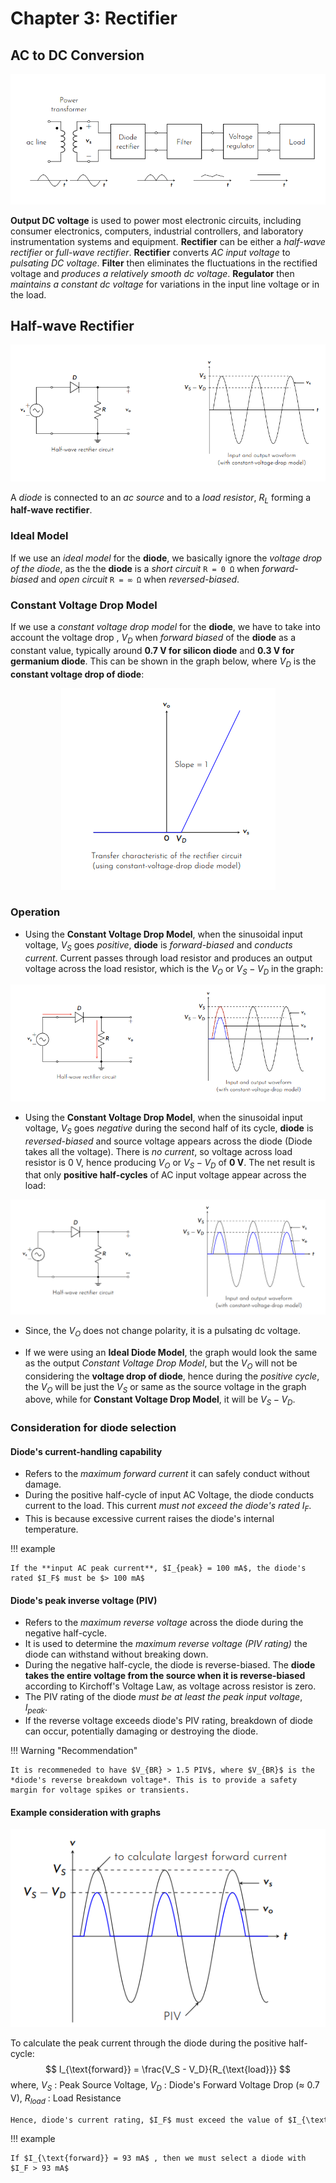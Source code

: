 # Chapter 3: Rectifier

## AC to DC Conversion
<div align="center">
  <img src="https://github.com/JoshuaOhYQ/BEEE/blob/88f6455cd04a762483d9488db68318fa35be0577/docs/ETL1023%20Analogue%20Electronic/BlockDC.png?raw=true" alt="BlockDC">
</div>

**Output DC voltage** is used to power most electronic circuits, including consumer electronics, computers, industrial controllers, and laboratory instrumentation systems and equipment. **Rectifier** can be either a *half-wave rectifier* or *full-wave rectifier*. **Rectifier** converts *AC input voltage* to *pulsating DC voltage*. **Filter** then eliminates the fluctuations in the rectified voltage and *produces a relatively smooth dc voltage*. **Regulator** then *maintains a constant dc voltage* for variations in the input line voltage or in the load. 


## Half-wave Rectifier
<div align="center">
  <img src="https://github.com/JoshuaOhYQ/BEEE/blob/8d13c6e94ca493ecda8ae836e3557ae60e20227a/docs/ETL1023%20Analogue%20Electronic/RectifierPic/Halfwave1.png?raw=true" alt="HWRectifier">
</div> 

A *diode* is connected to an *ac source* and to a *load resistor*, $R_L$ forming a **half-wave rectifier**.

### Ideal Model 
If we use an *ideal model* for the **diode**, we basically ignore the *voltage drop of the diode*, as the the **diode** is a *short circuit* ```R = 0 Ω``` when *forward-biased* and *open circuit* ```R = ∞ Ω``` when *reversed-biased*. 

### Constant Voltage Drop Model
If we use a *constant voltage drop model* for the **diode**, we have to take into account the voltage drop , $V_D$ when *forward biased* of the **diode** as a constant value, typically around **0.7 V for silicon diode** and **0.3 V for germanium diode**. This can be shown in the graph below, where $V_D$ is the **constant voltage drop of diode**:

<div align="center">
  <img src="https://github.com/JoshuaOhYQ/BEEE/blob/8d13c6e94ca493ecda8ae836e3557ae60e20227a/docs/ETL1023%20Analogue%20Electronic/RectifierPic/TransferConstantVoltageD.png?raw=true" alt="TCConstantVD">
</div>

### Operation 
- Using the **Constant Voltage Drop Model**, when the sinusoidal input voltage, $V_S$ goes *positive*, **diode** is *forward-biased* and *conducts current*. Current passes through load resistor and produces an output voltage across the load resistor, which is the $V_O$ or $V_S - V_D$ in the graph:  

<div align="center">
  <img src="https://github.com/JoshuaOhYQ/BEEE/blob/8d13c6e94ca493ecda8ae836e3557ae60e20227a/docs/ETL1023%20Analogue%20Electronic/RectifierPic/Halfwave2.png?raw=true" alt="HWRectifierFB">
</div>

- Using the **Constant Voltage Drop Model**, when the sinusoidal input voltage, $V_S$ goes *negative* during the second half of its cycle, **diode** is *reversed-biased* and source voltage appears across the diode (Diode takes all the voltage). There is *no current*, so voltage across load resistor is 0 V, hence producing $V_O$ or $V_S - V_D$ of **0 V**. The net result is that only **positive half-cycles** of AC input voltage appear across the load:

<div align="center">
  <img src="https://github.com/JoshuaOhYQ/BEEE/blob/a36e4653f1f2d635f14db6240efc684a3d73cfa9/docs/ETL1023%20Analogue%20Electronic/RectifierPic/Halfwave3.png?raw=true" alt="HWRectifierRB">
</div>

- Since, the $V_O$ does not change polarity, it is a pulsating dc voltage. 

- If we were using an **Ideal Diode Model**, the graph would look the same as the output *Constant Voltage Drop Model*, but the $V_O$ will not be considering the **voltage drop of diode**, hence during the *positive cycle*, the $V_O$ will be just the $V_S$ or same as the source voltage in the graph above, while for **Constant Voltage Drop Model**, it will be $V_S - V_D$. 

### Consideration for diode selection

#### Diode's current-handling capability
- Refers to the *maximum forward current* it can safely conduct without damage. 
- During the positive half-cycle of input AC Voltage, the diode conducts current to the load. This current *must not exceed the diode's rated* $I_F$.
- This is because excessive current raises the diode's internal temperature.

!!! example

    If the **input AC peak current**, $I_{peak} = 100 mA$, the diode's rated $I_F$ must be $> 100 mA$

#### Diode's peak inverse voltage (PIV)
- Refers to the *maximum reverse voltage* across the diode during the negative half-cycle.
- It is used to determine the *maximum reverse voltage (PIV rating)* the diode can withstand without breaking down.
- During the negative half-cycle, the diode is reverse-biased. The **diode takes the entire voltage from the source when it is reverse-biased** according to Kirchoff's Voltage Law, as voltage across resistor is zero. 
- The PIV rating of the diode *must be at least the peak input voltage*, $I_{peak}$.
- If the reverse voltage exceeds diode's PIV rating, breakdown of diode can occur, potentially damaging or destroying the diode. 

!!! Warning "Recommendation"

    It is recommeneded to have $V_{BR} > 1.5 PIV$, where $V_{BR}$ is the *diode's reverse breakdown voltage*. This is to provide a safety margin for voltage spikes or transients. 

#### Example consideration with graphs

<div align="center">
  <img src="https://github.com/JoshuaOhYQ/BEEE/blob/9b75d240a3ad9d2f4b005ed934daec2b27e84aff/docs/ETL1023%20Analogue%20Electronic/RectifierPic/Halfwave4.png?raw=true" alt="HWRectifierPIVI">
</div>

To calculate the peak current through the diode during the positive half-cycle:
$$
I_{\text{forward}} = \frac{V_S - V_D}{R_{\text{load}}}
$$
where, $V_S$ : Peak Source Voltage, $V_D$ : Diode's Forward Voltage Drop (≈ 0.7 V), $R_{load}$ : Load Resistance

``` markdown
Hence, diode's current rating, $I_F$ must exceed the value of $I_{\text{forward}}$ 
```

!!! example

    If $I_{\text{forward}} = 93 mA$ , then we must select a diode with $I_F > 93 mA$ 

